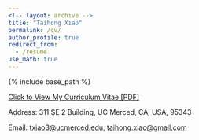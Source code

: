 ```yaml
---
<!-- layout: archive -->
title: "Taihong Xiao"
permalink: /cv/
author_profile: true
redirect_from:
  - /resume
use_math: true
---
```


{% include base_path %}

[Click to View My Curriculum Vitae [PDF]](https://prinsphield.github.io/CV/cv.pdf)

Address: 311 SE 2 Building, UC Merced, CA, USA, 95343<br>
<!-- Phone: (1)209-777-4840, (86)18210929266<br> -->
Email: [txiao3@ucmerced.edu](mailto:txiao3@ucmerced.edu), [taihong.xiao@gmail.com](mailto:taihong.xiao@gmail.com)<br>
